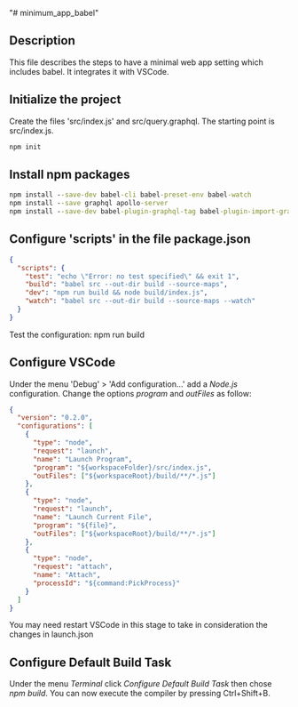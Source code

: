 "# minimum_app_babel"

## Description

This file describes the steps to have a minimal web app setting which includes babel.
It integrates it with VSCode.

## Initialize the project

Create the files 'src/index.js' and src/query.graphql.
The starting point is src/index.js.

```cmd
npm init
```

## Install npm packages

```cmd
npm install --save-dev babel-cli babel-preset-env babel-watch
npm install --save graphql apollo-server
npm install --save-dev babel-plugin-graphql-tag babel-plugin-import-graphql
```

##

## Configure 'scripts' in the file package.json

```json
{
  "scripts": {
    "test": "echo \"Error: no test specified\" && exit 1",
    "build": "babel src --out-dir build --source-maps",
    "dev": "npm run build && node build/index.js",
    "watch": "babel src --out-dir build --source-maps --watch"
  }
}
```

Test the configuration:
npm run build

## Configure VSCode

Under the menu 'Debug' > 'Add configuration...' add a _Node.js_ configuration.
Change the options _program_ and _outFiles_ as follow:

```json
{
  "version": "0.2.0",
  "configurations": [
    {
      "type": "node",
      "request": "launch",
      "name": "Launch Program",
      "program": "${workspaceFolder}/src/index.js",
      "outFiles": ["${workspaceRoot}/build/**/*.js"]
    },
    {
      "type": "node",
      "request": "launch",
      "name": "Launch Current File",
      "program": "${file}",
      "outFiles": ["${workspaceRoot}/build/**/*.js"]
    },
    {
      "type": "node",
      "request": "attach",
      "name": "Attach",
      "processId": "${command:PickProcess}"
    }
  ]
}
```

You may need restart VSCode in this stage to take in consideration the changes in launch.json

## Configure Default Build Task

Under the menu _Terminal_ click _Configure Default Build Task_ then chose _npm build_.
You can now execute the compiler by pressing Ctrl+Shift+B.
